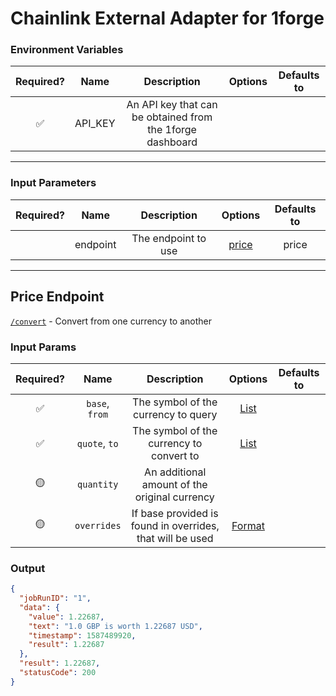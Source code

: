 # Chainlink External Adapter for 1forge

### Environment Variables

| Required? |  Name   |                        Description                        | Options | Defaults to |
| :-------: | :-----: | :-------------------------------------------------------: | :-----: | :---------: |
|    ✅     | API_KEY | An API key that can be obtained from the 1forge dashboard |         |             |

---

### Input Parameters

| Required? |   Name   |     Description     |         Options          | Defaults to |
| :-------: | :------: | :-----------------: | :----------------------: | :---------: |
|           | endpoint | The endpoint to use | [price](#Price-Endpoint) |    price    |

---

## Price Endpoint

[`/convert`](https://1forge.com/api#convert) - Convert from one currency to another

### Input Params

| Required? |      Name      |                  Description                  |                 Options                  | Defaults to |
| :-------: | :------------: | :-------------------------------------------: | :--------------------------------------: | :---------: |
|    ✅     | `base`, `from` |      The symbol of the currency to query      | [List](https://1forge.com/currency-list) |             |
|    ✅     | `quote`, `to`  |   The symbol of the currency to convert to    | [List](https://1forge.com/currency-list) |             |
|    🟡     |   `quantity`   | An additional amount of the original currency |                                          |             |
|    🟡     |   `overrides`   | If base provided is found in overrides, that will be used  | [Format](../presetSymbols.json)|             |


### Output

```json
{
  "jobRunID": "1",
  "data": {
    "value": 1.22687,
    "text": "1.0 GBP is worth 1.22687 USD",
    "timestamp": 1587489920,
    "result": 1.22687
  },
  "result": 1.22687,
  "statusCode": 200
}
```
